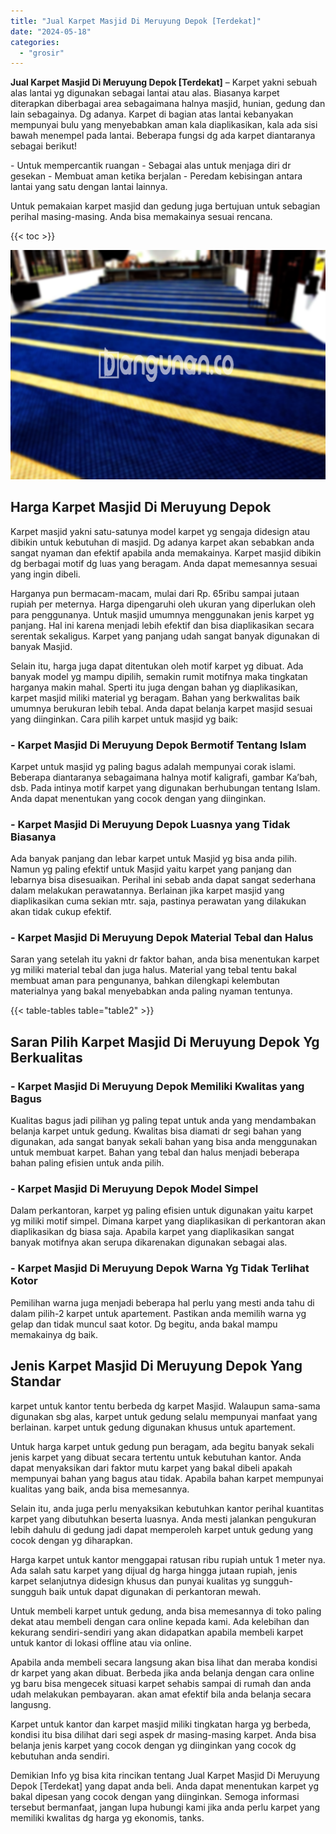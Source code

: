 ```yaml
---
title: "Jual Karpet Masjid Di Meruyung Depok [Terdekat]"
date: "2024-05-18"
categories: 
  - "grosir"
---
```


**Jual Karpet Masjid Di Meruyung Depok \[Terdekat\]** – Karpet yakni sebuah alas lantai yg digunakan sebagai lantai atau alas. Biasanya karpet diterapkan diberbagai area sebagaimana halnya masjid, hunian, gedung dan lain sebagainya. Dg adanya. Karpet di bagian atas lantai kebanyakan mempunyai bulu yang menyebabkan aman kala diaplikasikan, kala ada sisi bawah menempel pada lantai. Beberapa fungsi dg ada karpet diantaranya sebagai berikut!

\- Untuk mempercantik ruangan - Sebagai alas untuk menjaga diri dr gesekan - Membuat aman ketika berjalan - Peredam kebisingan antara lantai yang satu dengan lantai lainnya.

Untuk pemakaian karpet masjid dan gedung juga bertujuan untuk sebagian perihal masing-masing. Anda bisa memakainya sesuai rencana.

{{< toc >}}

![Jual Karpet Masjid Di Meruyung Depok [Terdekat]](/images/grosir-karpet-murah-17.png)

## Harga Karpet Masjid Di Meruyung Depok

Karpet masjid yakni satu-satunya model karpet yg sengaja didesign atau dibikin untuk kebutuhan di masjid. Dg adanya karpet akan sebabkan anda sangat nyaman dan efektif apabila anda memakainya. Karpet masjid dibikin dg berbagai motif dg luas yang beragam. Anda dapat memesannya sesuai yang ingin dibeli.

Harganya pun bermacam-macam, mulai dari Rp. 65ribu sampai jutaan rupiah per meternya. Harga dipengaruhi oleh ukuran yang diperlukan oleh para penggunanya. Untuk masjid umumnya menggunakan jenis karpet yg panjang. Hal ini karena menjadi lebih efektif dan bisa diaplikasikan secara serentak sekaligus. Karpet yang panjang udah sangat banyak digunakan di banyak Masjid.

Selain itu, harga juga dapat ditentukan oleh motif karpet yg dibuat. Ada banyak model yg mampu dipilih, semakin rumit motifnya maka tingkatan harganya makin mahal. Sperti itu juga dengan bahan yg diaplikasikan, karpet masjid miliki material yg beragam. Bahan yang berkwalitas baik umumnya berukuran lebih tebal. Anda dapat belanja karpet masjid sesuai yang diinginkan. Cara pilih karpet untuk masjid yg baik:

### \- Karpet Masjid Di Meruyung Depok Bermotif Tentang Islam

Karpet untuk masjid yg paling bagus adalah mempunyai corak islami. Beberapa diantaranya sebagaimana halnya motif kaligrafi, gambar Ka’bah, dsb. Pada intinya motif karpet yang digunakan berhubungan tentang Islam. Anda dapat menentukan yang cocok dengan yang diinginkan.

### \- Karpet Masjid Di Meruyung Depok Luasnya yang Tidak Biasanya

Ada banyak panjang dan lebar karpet untuk Masjid yg bisa anda pilih. Namun yg paling efektif untuk Masjid yaitu karpet yang panjang dan lebarnya bisa disesuaikan. Perihal ini sebab anda dapat sangat sederhana dalam melakukan perawatannya. Berlainan jika karpet masjid yang diaplikasikan cuma sekian mtr. saja, pastinya perawatan yang dilakukan akan tidak cukup efektif.

### \- Karpet Masjid Di Meruyung Depok Material Tebal dan Halus

Saran yang setelah itu yakni dr faktor bahan, anda bisa menentukan karpet yg miliki material tebal dan juga halus. Material yang tebal tentu bakal membuat aman para pengunanya, bahkan dilengkapi kelembutan materialnya yang bakal menyebabkan anda paling nyaman tentunya.

{{< table-tables table="table2" >}}

## Saran Pilih Karpet Masjid Di Meruyung Depok Yg Berkualitas

### \- Karpet Masjid Di Meruyung Depok Memiliki Kwalitas yang Bagus

Kualitas bagus jadi pilihan yg paling tepat untuk anda yang mendambakan belanja karpet untuk gedung. Kwalitas bisa diamati dr segi bahan yang digunakan, ada sangat banyak sekali bahan yang bisa anda menggunakan untuk membuat karpet. Bahan yang tebal dan halus menjadi beberapa bahan paling efisien untuk anda pilih.

### \- Karpet Masjid Di Meruyung Depok Model Simpel

Dalam perkantoran, karpet yg paling efisien untuk digunakan yaitu karpet yg miliki motif simpel. Dimana karpet yang diaplikasikan di perkantoran akan diaplikasikan dg biasa saja. Apabila karpet yang diaplikasikan sangat banyak motifnya akan serupa dikarenakan digunakan sebagai alas.

### \- Karpet Masjid Di Meruyung Depok Warna Yg Tidak Terlihat Kotor

Pemilihan warna juga menjadi beberapa hal perlu yang mesti anda tahu di dalam pilih-2 karpet untuk apartement. Pastikan anda memilih warna yg gelap dan tidak muncul saat kotor. Dg begitu, anda bakal mampu memakainya dg baik.

## Jenis Karpet Masjid Di Meruyung Depok Yang Standar

karpet untuk kantor tentu berbeda dg karpet Masjid. Walaupun sama-sama digunakan sbg alas, karpet untuk gedung selalu mempunyai manfaat yang berlainan. karpet untuk gedung digunakan khusus untuk apartement.

Untuk harga karpet untuk gedung pun beragam, ada begitu banyak sekali jenis karpet yang dibuat secara tertentu untuk kebutuhan kantor. Anda dapat menyaksikan dari faktor mutu karpet yang bakal dibeli apakah mempunyai bahan yang bagus atau tidak. Apabila bahan karpet mempunyai kualitas yang baik, anda bisa memesannya.

Selain itu, anda juga perlu menyaksikan kebutuhkan kantor perihal kuantitas karpet yang dibutuhkan beserta luasnya. Anda mesti jalankan pengukuran lebih dahulu di gedung jadi dapat memperoleh karpet untuk gedung yang cocok dengan yg diharapkan.

Harga karpet untuk kantor menggapai ratusan ribu rupiah untuk 1 meter nya. Ada salah satu karpet yang dijual dg harga hingga jutaan rupiah, jenis karpet selanjutnya didesign khusus dan punyai kualitas yg sungguh-sungguh baik untuk dapat digunakan di perkantoran mewah.

Untuk membeli karpet untuk gedung, anda bisa memesannya di toko paling dekat atau membeli dengan cara online kepada kami. Ada kelebihan dan kekurang sendiri-sendiri yang akan didapatkan apabila membeli karpet untuk kantor di lokasi offline atau via online.

Apabila anda membeli secara langsung akan bisa lihat dan meraba kondisi dr karpet yang akan dibuat. Berbeda jika anda belanja dengan cara online yg baru bisa mengecek situasi karpet sehabis sampai di rumah dan anda udah melakukan pembayaran. akan amat efektif bila anda belanja secara langusng.

Karpet untuk kantor dan karpet masjid miliki tingkatan harga yg berbeda, kondisi itu bisa dilihat dari segi aspek dr masing-masing karpet. Anda bisa belanja jenis karpet yang cocok dengan yg diinginkan yang cocok dg kebutuhan anda sendiri.

Demikian Info yg bisa kita rincikan tentang Jual Karpet Masjid Di Meruyung Depok \[Terdekat\] yang dapat anda beli. Anda dapat menentukan karpet yg bakal dipesan yang cocok dengan yang diinginkan. Semoga informasi tersebut bermanfaat, jangan lupa hubungi kami jika anda perlu karpet yang memiliki kwalitas dg harga yg ekonomis, tanks.
